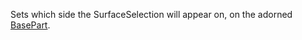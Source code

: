 Sets which side the SurfaceSelection will appear on, on the adorned
[BasePart](https://create.roblox.com/docs/reference/engine/classes/BasePart).
